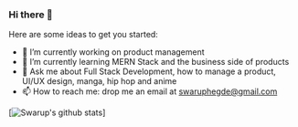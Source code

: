 ### Hi there 👋


Here are some ideas to get you started:

- 🔭 I’m currently working on product management
- 🌱 I’m currently learning MERN Stack and the business side of products 
- 💬 Ask me about Full Stack Development, how to manage a product, UI/UX design, manga, hip hop and anime
- 📫 How to reach me: drop me an email at swaruphegde@gmail.com

[![Swarup's github stats](https://github-readme-stats.vercel.app/api?username=indraasura)]
